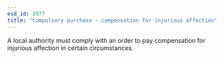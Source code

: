 ```yaml
---
esd_id: 2077
title: "Compulsory purchase - compensation for injurious affection"
---
```


A local authority must comply with an order to pay compensation for injurious affection in certain circumstances.

